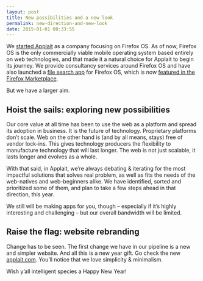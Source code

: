 ```yaml
---
layout: post
title: New possibilities and a new look
permalink: new-direction-and-new-look
date: 2015-01-01 00:33:55
---
```


We [started Applait](http://blog.applait.com/10 "The name is Applait") as a company focusing on Firefox OS. As of now, Firefox OS is the only commercially viable mobile operating system based entirely on web technologies, and that made it a natural choice for Applait to begin its journey. We provide consultancy services around Firefox OS and have also launched a [file search app](https://marketplace.firefox.com/app/finder) for Firefox OS, which is now [featured in the Firefox Marketplace](https://marketplace.firefox.com/feed/collection/essential-utilities).

But we have a larger aim.


## Hoist the sails: exploring new possibilities

Our core value at all time has been to use the web as a platform and spread its adoption in business. It is the future of technology. Proprietary platforms don’t scale. Web on the other hand is (and by all means, stays) free of vendor lock-ins. This gives technology producers the flexibility to manufacture technology that will last longer. The web is not just scalable, it lasts longer and evolves as a whole.

With that said, in Applait, we’re always debating & iterating for the most impactful solutions that solves real problem, as well as fits the needs of the web-natives and web-beginners alike. We have identified, sorted and prioritized some of them, and plan to take a few steps ahead in that direction, this year.

We still will be making apps for you, though – especially if it’s highly interesting and challenging – but our overall bandwidth will be limited.


## Raise the flag: website rebranding

Change has to be seen. The first change we have in our pipeline is a new and simpler website. And all this is a new year gift. Go check the new [applait.com](http://applait.com). You’ll notice that we love simplicity & minimalism.

Wish y’all intelligent species a Happy New Year!


